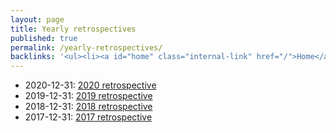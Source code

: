 ```yaml
---
layout: page
title: Yearly retrospectives
published: true
permalink: /yearly-retrospectives/
backlinks: '<ul><li><a id="home" class="internal-link" href="/">Home</a></li></ul>'
---
```


* 2020-12-31: <a id="retrospective-2020" class="internal-link" href="/retrospective-2020/">2020 retrospective</a>
* 2019-12-31: <a id="retrospective-2019" class="internal-link" href="/retrospective-2019/">2019 retrospective</a>
* 2018-12-31: <a id="retrospective-2018" class="internal-link" href="/retrospective-2018/">2018 retrospective</a>
* 2017-12-31: <a id="retrospective-2017" class="internal-link" href="/retrospective-2017/">2017 retrospective</a>
